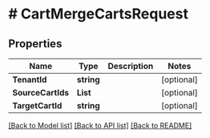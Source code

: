 # # CartMergeCartsRequest


## Properties 


Name | Type | Description | Notes
------------ | ------------- | ------------- | -------------
**TenantId**| **string** |   | [optional]
**SourceCartIds**| **List<string>** |   | [optional]
**TargetCartId**| **string** |   | [optional]


[[Back to Model list]](../../README.md#models) [[Back to API list]](../../README.md#endpoints) [[Back to README]](../../README.md)

